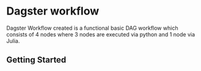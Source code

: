 # Dagster workflow
Dagster Workflow created is a functional  basic DAG workflow which consists of 4 nodes where 3 nodes are executed via python and 1 node via Julia.

## Getting Started
